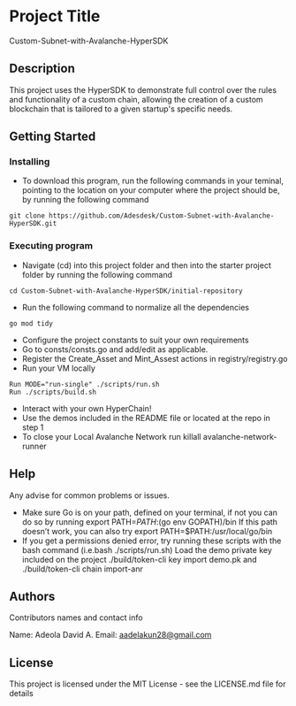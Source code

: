 # Project Title
Custom-Subnet-with-Avalanche-HyperSDK

## Description

This project uses the HyperSDK to demonstrate full control over the rules and functionality of a custom chain, allowing the creation of a custom blockchain that is tailored to a given startup's specific needs.

## Getting Started

### Installing

* To download this program, run the following commands in your teminal, pointing to the location on your computer where the project should be, by running the following command

```
git clone https://github.com/Adesdesk/Custom-Subnet-with-Avalanche-HyperSDK.git
``` 

### Executing program

* Navigate (cd) into this project folder and then into the starter project folder by running the following command

```
cd Custom-Subnet-with-Avalanche-HyperSDK/initial-repository
```

* Run the following command to normalize all the dependencies

```
go mod tidy
```

* Configure the project constants to suit your own requirements
* Go to consts/consts.go and add/edit as applicable.
* Register the Create_Asset and Mint_Assest actions in registry/registry.go
* Run your VM locally

```
Run MODE="run-single" ./scripts/run.sh
Run ./scripts/build.sh
```

* Interact with your own HyperChain!
* Use the demos included in the README file or located at the repo in step 1
* To close your Local Avalanche Network run killall avalanche-network-runner

## Help

Any advise for common problems or issues.
* Make sure Go is on your path, defined on your terminal, if not you can do so by running export PATH=$PATH:$(go env GOPATH)/bin
If this path doesn’t work, you can also try export PATH=$PATH:/usr/local/go/bin
* If you get a permissions denied error, try running these scripts with the bash command (i.e.bash ./scripts/run.sh)
Load the demo private key included on the project ./build/token-cli key import demo.pk and ./build/token-cli chain import-anr

## Authors

Contributors names and contact info

Name: Adeola David A. 
Email: aadelakun28@gmail.com


## License

This project is licensed under the MIT License - see the LICENSE.md file for details